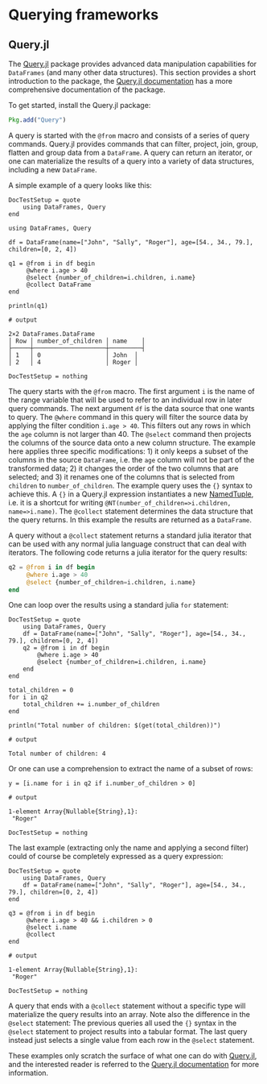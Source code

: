 # Querying frameworks

## Query.jl

The [Query.jl](https://github.com/davidanthoff/Query.jl) package provides advanced data manipulation capabilities for `DataFrames` (and many other data structures). This section provides a short introduction to the package, the [Query.jl documentation](http://www.david-anthoff.com/Query.jl/stable/) has a more comprehensive documentation of the package.

To get started, install the Query.jl package:

```julia
Pkg.add("Query")
```

A query is started with the `@from` macro and consists of a series of query commands. Query.jl provides commands that can filter, project, join, group, flatten and group data from a `DataFrame`. A query can return an iterator, or one can materialize the results of a query into a variety of data structures, including a new `DataFrame`.

A simple example of a query looks like this:

```@meta
DocTestSetup = quote
    using DataFrames, Query
end
```

```jldoctest
using DataFrames, Query

df = DataFrame(name=["John", "Sally", "Roger"], age=[54., 34., 79.], children=[0, 2, 4])

q1 = @from i in df begin
     @where i.age > 40
     @select {number_of_children=i.children, i.name}
     @collect DataFrame
end

println(q1)

# output

2×2 DataFrames.DataFrame
│ Row │ number_of_children │ name    │
├─────┼────────────────────┼─────────┤
│ 1   │ 0                  │ John  │
│ 2   │ 4                  │ Roger │
```

```@meta
DocTestSetup = nothing
```

The query starts with the `@from` macro. The first argument `i` is the name of the range variable that will be used to refer to an individual row in later query commands. The next argument `df` is the data source that one wants to query. The `@where` command in this query will filter the source data by applying the filter condition `i.age > 40`. This filters out any rows in which the `age` column is not larger than 40. The `@select` command then projects the columns of the source data onto a new column structure. The example here applies three specific modifications: 1) it only keeps a subset of the columns in the source `DataFrame`, i.e. the `age` column will not be part of the transformed data; 2) it changes the order of the two columns that are selected; and 3) it renames one of the columns that is selected from `children` to `number_of_children`. The example query uses the `{}` syntax to achieve this. A `{}` in a Query.jl expression instantiates a new [NamedTuple](https://github.com/blackrock/NamedTuples.jl), i.e. it is a shortcut for writing `@NT(number_of_children=>i.children, name=>i.name)`. The `@collect` statement determines the data structure that the query returns. In this example the results are returned as a `DataFrame`.

A query without a `@collect` statement returns a standard julia iterator that can be used with any normal julia language construct that can deal with iterators. The following code returns a julia iterator for the query results:

```julia
q2 = @from i in df begin
     @where i.age > 40
     @select {number_of_children=i.children, i.name}
end
```

One can loop over the results using a standard julia `for` statement:

```@meta
DocTestSetup = quote
    using DataFrames, Query
    df = DataFrame(name=["John", "Sally", "Roger"], age=[54., 34., 79.], children=[0, 2, 4])
    q2 = @from i in df begin
        @where i.age > 40
        @select {number_of_children=i.children, i.name}
    end
end
```

```jldoctest
total_children = 0
for i in q2
    total_children += i.number_of_children
end

println("Total number of children: $(get(total_children))")

# output

Total number of children: 4
```

Or one can use a comprehension to extract the name of a subset of rows:

```jldoctest
y = [i.name for i in q2 if i.number_of_children > 0]

# output

1-element Array{Nullable{String},1}:
 "Roger"
```

```@meta
DocTestSetup = nothing
```

The last example (extracting only the name and applying a second filter) could of course be completely expressed as a query expression:

```@meta
DocTestSetup = quote
    using DataFrames, Query
    df = DataFrame(name=["John", "Sally", "Roger"], age=[54., 34., 79.], children=[0, 2, 4])
end
```

```jldoctest
q3 = @from i in df begin
     @where i.age > 40 && i.children > 0
     @select i.name
     @collect
end

# output

1-element Array{Nullable{String},1}:
 "Roger"
```

```@meta
DocTestSetup = nothing
```

A query that ends with a `@collect` statement without a specific type will materialize the query results into an array. Note also the difference in the `@select` statement: The previous queries all used the `{}` syntax in the `@select` statement to project results into a tabular format. The last query instead just selects a single value from each row in the `@select` statement.

These examples only scratch the surface of what one can do with [Query.jl](https://github.com/davidanthoff/Query.jl), and the interested reader is referred to the [Query.jl documentation](http://www.david-anthoff.com/Query.jl/stable/) for more information.

